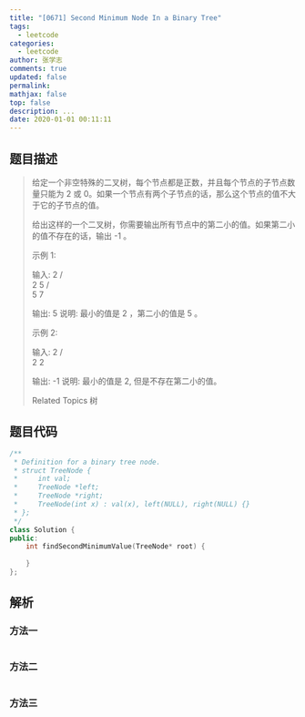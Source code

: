 ```yaml
---
title: "[0671] Second Minimum Node In a Binary Tree"
tags:
  - leetcode
categories:
  - leetcode
author: 张学志
comments: true
updated: false
permalink:
mathjax: false
top: false
description: ...
date: 2020-01-01 00:11:11
---
```


## 题目描述

> 给定一个非空特殊的二叉树，每个节点都是正数，并且每个节点的子节点数量只能为 2 或 0。如果一个节点有两个子节点的话，那么这个节点的值不大于它的子节点的值。 
> 
> 给出这样的一个二叉树，你需要输出所有节点中的第二小的值。如果第二小的值不存在的话，输出 -1 。 
> 
> 示例 1: 
> 
> 
> 输入: 
> 2
> / \
> 2   5
> / \
> 5   7
> 
> 输出: 5
> 说明: 最小的值是 2 ，第二小的值是 5 。
> 
> 
> 示例 2: 
> 
> 
> 输入: 
> 2
> / \
> 2   2
> 
> 输出: -1
> 说明: 最小的值是 2, 但是不存在第二小的值。
> 
> Related Topics 树

## 题目代码

```cpp
/**
 * Definition for a binary tree node.
 * struct TreeNode {
 *     int val;
 *     TreeNode *left;
 *     TreeNode *right;
 *     TreeNode(int x) : val(x), left(NULL), right(NULL) {}
 * };
 */
class Solution {
public:
    int findSecondMinimumValue(TreeNode* root) {
        
    }
};
```

## 解析

### 方法一

```cpp

```

### 方法二

```cpp

```

### 方法三

```cpp

```

